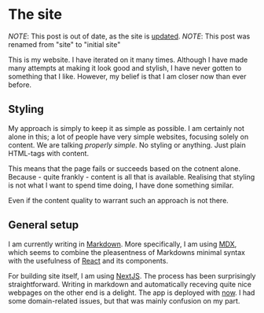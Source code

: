 # The site
_NOTE_: This post is out of date, as the site is [updated](./how_this_site_works.md).
_NOTE_: This post was renamed from "site" to "initial site"

This is my website. I have iterated on it many times. 
Although I have made many attempts at making it look
good and stylish, I have never gotten to something that 
I like. However, my belief is that I am closer now than 
ever before.

## Styling  

My approach is simply to keep it as simple as possible. 
I am certainly not alone in this; a lot of people have 
very simple websites, focusing solely on content. We 
are talking _properly simple_. No styling or anything.
Just plain HTML-tags with content.

This means that the page fails or succeeds based on the 
cotnent alone. Because - quite frankly - content is all 
that is available. Realising that styling is not what I 
want to spend time doing, I have done something similar. 

Even if the content quality to warrant such an approach 
is not there. 

## General setup 

I am currently writing in [Markdown](https://daringfireball.net/projects/markdown/). 
More specifically, I am using [MDX](https://github.com/mdx-js/mdx), 
which seems to combine the pleasentness of Markdowns minimal syntax 
with the usefulness of [React](reactjs.org) and its components.

For building site itself, I am using [NextJS](https://nextjs.org). 
The process has been surprisingly straightforward. Writing in
markdown and automatically receving quite nice webpages on the other 
end is a delight. The app is deployed with [now](zeit.co). I had 
some domain-related issues, but that was mainly confusion on my part. 